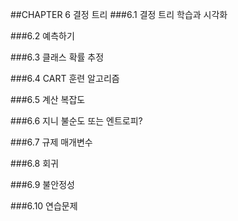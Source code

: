 ##CHAPTER 6 결정 트리
###6.1 결정 트리 학습과 시각화

###6.2 예측하기

###6.3 클래스 확률 추정

###6.4 CART 훈련 알고리즘

###6.5 계산 복잡도

###6.6 지니 불순도 또는 엔트로피?

###6.7 규제 매개변수

###6.8 회귀

###6.9 불안정성

###6.10 연습문제
